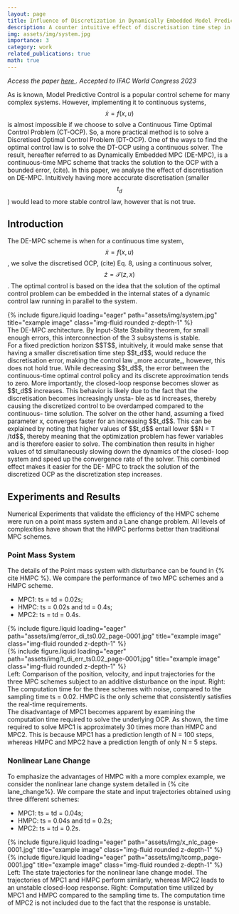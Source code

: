 ```yaml
---
layout: page
title: Influence of Discretization in Dynamically Embedded Model Predictive Control
description: A counter intuitive effect of discretisation time step in Dynamically Embedded MPC
img: assets/img/system.jpg
importance: 3
category: work
related_publications: true
math: true
---
```

_Access the paper  <a href="https://www.sciencedirect.com/science/article/pii/S2405896323016956" target="_blank">here </a>. Accepted to IFAC  World Congress 2023_

As is known, Model Predictive Control is a popular control scheme for many complex systems. However, implementing it to continuous systems, $$ \dot x = f(x,u)$$ is almost impossible if we choose to solve a Continuous Time Optimal Control Problem (CT-OCP). So, a more practical method is to solve a Discretised Optimal Control Problem (DT-OCP). One of the ways to find the optimal control law is to solve the DT-OCP using a continuous solver. The result, hereafter
referred to as Dynamically Embedded MPC (DE-MPC), is
a continuous-time MPC scheme that tracks the solution to
the OCP with a bounded error, (cite). In this paper, we analyse the effect of discretisation on DE-MPC. Intuitively having more acccurate discretisation (smaller $$t_d$$) would lead to more stable control law, however that is not true.  

## Introduction
The DE-MPC scheme is when for a continuous time system, $$ \dot x = f(x,u)$$, we solve the discretised OCP, (cite) Eq. 8, using a continuous solver, $$\dot z = \mathcal{T}(z,x)$$. The optimal control is based on the idea that the solution of the optimal control problem can be embedded in the
internal states of a dynamic control law running in parallel to the system. 

<div class="row">
    <div class="col-sm mt-3 mt-md-0">
        {% include figure.liquid loading="eager" path="assets/img/system.jpg" title="example image" class="img-fluid rounded z-depth-1" %}
    </div>
</div>
<div class="caption">
 The DE-MPC architecture. By Input-State Stability theorem, for small enough errors, this interconnection of the 3 subsystems is stable.
</div>
For a fixed prediction horizon $$T$$, intuitively, it would make sense that having a smaller discretisation time step $$t_d$$, would reduce the discretisation error, making the control law _more accurate_, however, this does not hold true. While decreasing $$t_d$$, the error between the
continuous-time optimal control policy and its discrete
approximation tends to zero. More importantly,
the closed-loop response becomes slower as $$t_d$$
increases. This behavior is likely due to the fact that the
discretisation becomes increasingly unsta-
ble as td increases, thereby causing the discretized control to be overdamped compared to the continuous-
time solution. The solver on the other hand, assuming a fixed parameter x, converges faster for an increasing $$t_d$$. This can be explained by noting
that higher values of $$t_d$$ entail lower $$N = T /td$$, thereby
meaning that the optimization problem has fewer variables
and is therefore easier to solve. The combination then results in higher values of
td simultaneously slowing down the dynamics of the closed-
loop system and speed up the convergence rate of the
solver. This combined effect makes it easier for the DE-
MPC to track the solution of the discretized OCP as the
discretization step increases. 

## Experiments and Results
Numerical Experiments that validate the efficiency of the HMPC scheme were run on a point mass system and a Lane change problem. All levels of complexities have shown that the HMPC performs better than traditional MPC schemes. 






### Point Mass System 
The details of the Point mass system with disturbance can be found in {% cite HMPC %}. We compare the performance of two MPC schemes and a HMPC scheme.
- MPC1: ts = td = 0.02s;
- HMPC: ts = 0.02s and td = 0.4s;
- MPC2: ts = td = 0.4s.
 
<div class="row">
    <div class="col-md-6 col-sm-12 mt-3 mt-md-0">
        {% include figure.liquid loading="eager" path="assets/img/error_di_ts0.02_page-0001.jpg" title="example image" class="img-fluid rounded z-depth-1" %}
    </div>
    <div class="col-md-6 col-sm-12 mt-3 mt-md-0">
        {% include figure.liquid loading="eager" path="assets/img/t_di_err_ts0.02_page-0001.jpg" title="example image" class="img-fluid rounded z-depth-1" %}
    </div>
</div>
<div class="caption">
   Left: Comparison of the position, velocity, and input trajectories for the three MPC schemes subject to an additive disturbance on the input. Right: The computation time for the three schemes with noise, compared to the sampling time ts = 0.02. HMPC is the only scheme that consistently satisfies the real-time requirements.
</div>
The disadvantage of MPC1 becomes apparent by examining the computation time required to solve the underlying
OCP. As shown, the time required to solve
MPC1 is approximately 30 times more than HMPC and
MPC2. This is because MPC1 has a prediction length of
N = 100 steps, whereas HMPC and MPC2 have a prediction
length of only N = 5 steps.

### Nonlinear Lane Change 
To emphasize the advantages of HMPC with a more
complex example, we consider the nonlinear lane change
system detailed in {% cite lane_change%}.
We compare the state and input trajectories obtained using three different schemes:
- MPC1: ts = td = 0.04s;
- HMPC: ts = 0.04s and td = 0.2s;
- MPC2: ts = td = 0.2s.
<div class="row">
    <div class="col-md-6 col-sm-12 mt-3 mt-md-0">
        {% include figure.liquid loading="eager" path="assets/img/x_nlc_page-0001.jpg" title="example image" class="img-fluid rounded z-depth-1" %}
    </div>
    <div class="col-md-6 col-sm-12 mt-3 mt-md-0">
        {% include figure.liquid loading="eager" path="assets/img/tcomp_page-0001.jpg" title="example image" class="img-fluid rounded z-depth-1" %}
    </div>
</div>
<div class="caption">
    Left: The state trajectories for the nonlinear lane change model. The
trajectories of MPC1 and HMPC perform similarly, whereas MPC2 leads
to an unstable closed-loop response. Right: Computation time utilized by MPC1 and HMPC compared to the
sampling time ts. The computation time of MPC2 is not included due to
the fact that the response is unstable.
</div>







